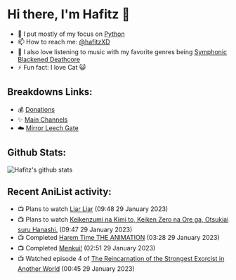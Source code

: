 # Hi there, I'm Hafitz 👋
- 🐍 I put mostly of my focus on [Python](https://python.org)
- 📫 How to reach me: [@hafitzXD](https://t.me/hafitzXD)
- 🎵 I also love listening to music with my favorite genres being [Symphonic Blackened Deathcore](https://youtu.be/qyYmS_iBcy4)
- ⚡ Fun fact: I love Cat 😺

## Breakdowns Links:
- 💰 [Donations](https://t.me/TheBreakdowns/2)
- ✨ [Main Channels](https://t.me/TheBreakdowns)
- ☁️ [Mirror Leech Gate](https://t.me/BreakdownsGate)

## Github Stats:
![Hafitz's github stats](https://github-readme-stats.vercel.app/api?username=breakdowns&show_icons=true&count_private=true&bg_color=00000000&text_color=777)

## Recent AniList activity:
<!-- ANILIST_ACTIVITY:start -->

-   📺 Plans to watch [Liar Liar](https://anilist.co/anime/131863) (09:48 29 January 2023)
-   📺 Plans to watch [Keikenzumi na Kimi to, Keiken Zero na Ore ga, Otsukiai suru Hanashi.](https://anilist.co/anime/154459) (09:47 29 January 2023)
-   📺 Completed [Harem Time THE ANIMATION](https://anilist.co/anime/14991) (03:28 29 January 2023)
-   📺 Completed [Menkui!](https://anilist.co/anime/10419) (02:51 29 January 2023)
-   📺 Watched episode 4 of [The Reincarnation of the Strongest Exorcist in Another World](https://anilist.co/anime/144553) (00:45 29 January 2023)

<!-- ANILIST_ACTIVITY:end -->
